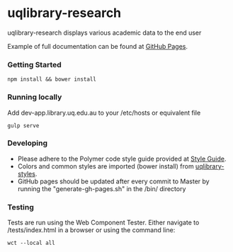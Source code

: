# uqlibrary-research

uqlibrary-research displays various academic data to the end user

Example of full documentation can be found at [GitHub Pages](http://uqlibrary.github.io/uqlibrary-research).

### Getting Started
```
npm install && bower install
```

### Running locally
Add dev-app.library.uq.edu.au to your /etc/hosts or equivalent file

```
gulp serve
```

### Developing
- Please adhere to the Polymer code style guide provided at [Style Guide](http://polymerelements.github.io/style-guide/). 
- Colors and common styles are imported (bower install) from [uqlibrary-styles](http://github.com/uqlibrary/uqlibrary-styles).
- GitHub pages should be updated after every commit to Master by running the "generate-gh-pages.sh" in the /bin/ directory

### Testing
Tests are run using the Web Component Tester. Either navigate to /tests/index.html in a browser or using the command line:
```
wct --local all
```